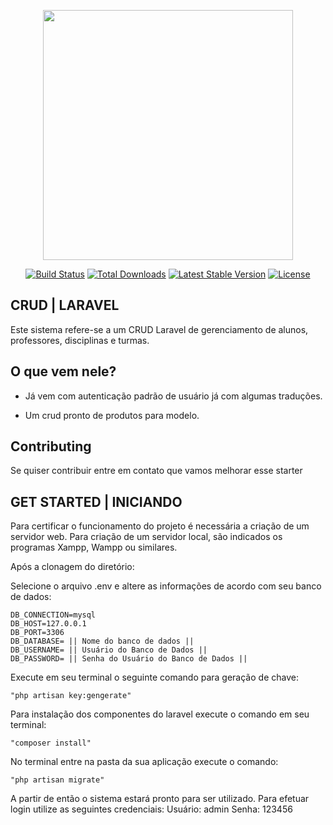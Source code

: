 <p align="center"><a href="https://laravel.com" target="_blank"><img src="https://raw.githubusercontent.com/laravel/art/master/logo-lockup/5%20SVG/2%20CMYK/1%20Full%20Color/laravel-logolockup-cmyk-red.svg" width="400"></a></p>

<p align="center">
<a href="https://travis-ci.org/laravel/framework"><img src="https://travis-ci.org/laravel/framework.svg" alt="Build Status"></a>
<a href="https://packagist.org/packages/laravel/framework"><img src="https://img.shields.io/packagist/dt/laravel/framework" alt="Total Downloads"></a>
<a href="https://packagist.org/packages/laravel/framework"><img src="https://img.shields.io/packagist/v/laravel/framework" alt="Latest Stable Version"></a>
<a href="https://packagist.org/packages/laravel/framework"><img src="https://img.shields.io/packagist/l/laravel/framework" alt="License"></a>
</p>


## CRUD | LARAVEL

Este sistema refere-se a um CRUD Laravel de gerenciamento de alunos, professores, disciplinas e turmas.


## O que vem nele?

- Já vem com autenticação padrão de usuário já com algumas traduções.

- Um crud pronto de produtos para modelo.

## Contributing

Se quiser contribuir entre em contato que vamos melhorar esse starter

## GET STARTED | INICIANDO

Para certificar o funcionamento do projeto é necessária a criação de um servidor web.
Para criação de um servidor local, são indicados os programas Xampp, Wampp ou similares.

Após a clonagem do diretório:

Selecione o arquivo .env e altere as informações de acordo com seu banco de dados:

    DB_CONNECTION=mysql
    DB_HOST=127.0.0.1
    DB_PORT=3306
    DB_DATABASE= || Nome do banco de dados ||
    DB_USERNAME= || Usuário do Banco de Dados ||
    DB_PASSWORD= || Senha do Usuário do Banco de Dados ||
    
Execute em seu terminal o seguinte comando para geração de chave:

    "php artisan key:gengerate"
    
Para instalação dos componentes do laravel execute o comando em seu terminal:

    "composer install"
    
No terminal entre na pasta da sua aplicação execute o comando:

    "php artisan migrate"

A partir de então o sistema estará pronto para ser utilizado.
Para efetuar login utilize as seguintes credenciais:
    Usuário: admin
    Senha: 123456
